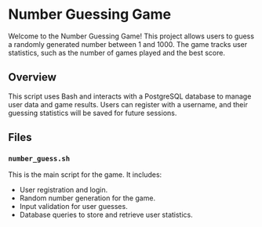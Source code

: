 # Number Guessing Game

Welcome to the Number Guessing Game! This project allows users to guess a randomly generated number between 1 and 1000. The game tracks user statistics, such as the number of games played and the best score.

## Overview

This script uses Bash and interacts with a PostgreSQL database to manage user data and game results. Users can register with a username, and their guessing statistics will be saved for future sessions.

## Files

### `number_guess.sh`

This is the main script for the game. It includes:

- User registration and login.
- Random number generation for the game.
- Input validation for user guesses.
- Database queries to store and retrieve user statistics.
